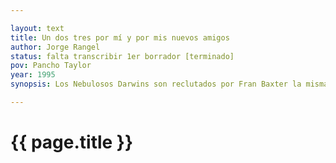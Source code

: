 ```yaml
---

layout: text
title: Un dos tres por mí y por mis nuevos amigos
author: Jorge Rangel
status: falta transcribir 1er borrador [terminado]
pov: Pancho Taylor
year: 1995
synopsis: Los Nebulosos Darwins son reclutados por Fran Baxter la misma noche en que Pakistán Records es presentada en sociedad, durante la fiesta de cierre de campaña de las juventudes príistas sabinenses. Los Nebulosos crashean la fiesta de forma inesperada.

---
```


# {{ page.title }}
